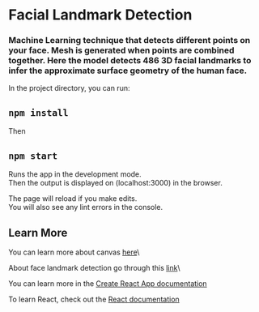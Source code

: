# Facial Landmark Detection 
### Machine Learning technique that detects different points on your face. Mesh is generated when points are combined together. Here the model detects 486 3D facial landmarks to infer the approximate surface geometry of the human face.



In the project directory, you can run:

## `npm install`

Then 

## `npm start`

Runs the app in the development mode.\
Then the output is displayed on (localhost:3000) in the browser.

The page will reload if you make edits.\
You will also see any lint errors in the console.


## Learn More

You can learn more about canvas [here](https://developer.mozilla.org/en-US/docs/Web/API/Canvas_API)\

About face landmark detection go through this [link](https://www.tensorflow.org/js/models)\

You can learn more in the [Create React App documentation](https://facebook.github.io/create-react-app/docs/getting-started)

To learn React, check out the [React documentation](https://reactjs.org/)

